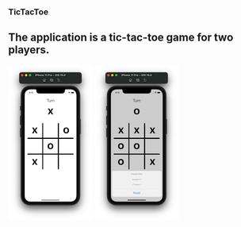 ### TicTacToe
## The application is a tic-tac-toe game for two players.

![Screenshot001](https://github.com/ClearCut3000/TicTacToe/blob/main/Screenshots/scr002.png?raw=true)
![Screenshot002](https://github.com/ClearCut3000/TicTacToe/blob/main/Screenshots/scr001.png?raw=true)
